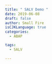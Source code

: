 ```yaml
---
title: " SALV Demo "
date: 2019-06-08
draft: false
author: Small Fire
isCJKLanguage: true
categories: 
  - ABAP

tags: 
  - SALV
 
---
```


### 

